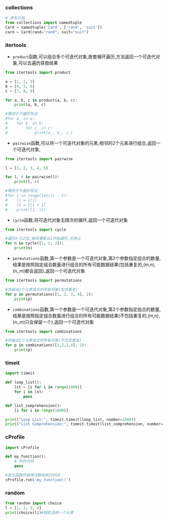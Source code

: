 ### collections
```python
# 命名元组
from collections import namedtuple
Card = namedtuple('Card', ['rand', 'suit'])
card = Card(rand="rand", suit="suit")
```

### itertools
+ `product`函数,可以组合多个可迭代对象,嵌套循环遍历,方法返回一个可迭代对象,可以去遍历获取结果
```python
from itertools import product

a = [1, 2, 3]
b = [4, 5, 6]
c = [7, 8, 9]

for a, b, c in product(a, b, c):
    print(a, b, c)

#等同于下面的写法
#for a_ in a:
#    for b_ in b:
#        for c_ in c:
#            print(a_, b_, c_)
```
+ `pairwise`函数,可以将一个可迭代对象的元素,相邻的2个元素进行组合,返回一个可迭代对象,
```python
from itertools import pairwise

l = [1, 2, 3, 4, 5]

for l, r in pairwise(l):
    print(l, r)

#等同于下面的写法
#for i in range(len(l) - 1):
#    l1 = l[i]
#    l2 = l[i + 1]
#    print(l1, l2)
```
+ `cycle`函数,将可迭代对象无限次的循环,返回一个可迭代对象
```python
from itertools import cycle

#遍历1~3之后,继续重新从1开始遍历,无休止
for n in cycle([1, 2, 3]):
    print(n)
```
+ `permutations`函数,第一个参数是一个可迭代对象,第2个参数指定组合的数量,结果是按照指定组合数量进行组合的所有可能数据结果(包括重复的,(m,n),(n,,m)都会返回),返回一个可迭代对象
```python
from itertools import permutations

#将输出2个元素组合的所有可能(包含重复)
for p in permutations([1, 2, 3, 4], 2):
    print(p)
```
+ `combinations`函数,第一个参数是一个可迭代对象,第2个参数指定组合的数量,结果是按照指定组合数量进行组合的所有可能数据结果(不包括重复的,(m,n),(n,,m)只会保留一个),返回一个可迭代对象
```python
from itertools import combinations

#将输出2个元素组合的所有可能(不包含重复)
for p in combinations([1,2,3,4], 2):
    print(p)
```

### timeit
```python
import timeit

def loop_list():
    lst = [i for i in range(1000)]
    for i in lst:
        pass

def list_comprehension():
    [i for i in range(1000)]

print("Loop List:", timeit.timeit(loop_list, number=1000))
print("List Comprehension:", timeit.timeit(list_comprehension, number=1000))
```

### cProfile
```python
import cProfile

def my_function():
    # 你的代码
    pass

#显示函数的调用次数和执行时间
cProfile.run('my_function()')
```

### random
```python
from random import choice
l = [1, 2, 3, 4]
print(choice(l))#随机选择一个元素
```